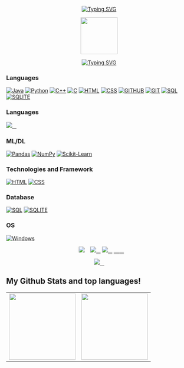 
<p align="center">
    <a href="https://github.com/skrShailesh">
        <img src="https://readme-typing-svg.demolab.com?font=Georgia&size=28&duration=2000&pause=100&multiline=true&width=300&height=50& lines=Hi!+ there;" alt="Typing SVG" />
    </a>
  




<div id ="header" align ="center"> 
   <img src ="https://media.giphy.com/media/M9gbBd9nbDrOTu1Mqx/giphy.gif" width ="100"/> 
 </div>
      

<p align="center">
    <a href="https://github.com/skrShailesh">
        <img src="https://readme-typing-svg.demolab.com?font=Georgia&size=20&duration=2000&pause=100&multiline=true&width=500&height=80&lines=Hi!+ I'm +Shailesh+Kumar;A Computer Science Engineering student+%7C+%7C+;Welcome to my repo+%7C+%7C+" alt="Typing SVG" />
    </a>

### Languages
[![Java](https://img.shields.io/badge/java-black?style=for-the-badge&logo=openjdk)](https://github.com/wervlad)
[![Python](https://img.shields.io/badge/python-black?style=for-the-badge&logo=python)](https://github.com/wervlad)
[![C++](https://img.shields.io/badge/c++-black?style=for-the-badge&logo=cplusplus)](https://github.com/wervlad)
[![C](https://img.shields.io/badge/c-black?style=for-the-badge&logo=c)](https://github.com/wervlad)
[![HTML](https://img.shields.io/badge/HTML-black?style=for-the-badge&logo=HTML)](https://github.com/wervlad)
[![CSS](https://img.shields.io/badge/CSS-black?style=for-the-badge&logo=CSS)](https://github.com/wervlad)
[![GITHUB](https://img.shields.io/badge/gitbhub-black?style=for-the-badge&logo=gnu-github&logoColor=white)](https://github.com/wervlad)
[![GIT](https://img.shields.io/badge/git-black?style=for-the-badge&logo=git)](https://github.com/wervlad)
[![SQL](https://img.shields.io/badge/sql-black?style=for-the-badge&logo=mysql)](https://github.com/wervlad)
[![SQLITE](https://img.shields.io/badge/sqlite-black?style=for-the-badge&logo=sqlite)](https://github.com/skrShailesh)
    
  
 ### Languages  
  
 <p align = "left"> 
   <a href="https://skillicons.dev"> 
     <img src="https://skillicons.dev/icons?i=,py,java,c,html,css,mysql,sqlite,github,git" /> 
   </a> 
 </p>
    
### ML/DL
[![Pandas](https://img.shields.io/badge/pandas-black?style=for-the-badge&logo=pandas)](https://github.com/wervlad)
[![NumPy](https://img.shields.io/badge/numpy-black?style=for-the-badge&logo=numpy)](https://github.com/wervlad)
[![Scikit-Learn](https://img.shields.io/badge/scikit--learn-black?style=for-the-badge&logo=scikit-learn)](https://github.com/wervlad)
    
### Technologies and Framework
[![HTML](https://img.shields.io/badge/HTML-black?style=for-the-badge&logo=HTML)](https://github.com/wervlad)
[![CSS](https://img.shields.io/badge/CSS-black?style=for-the-badge&logo=CSS)](https://github.com/wervlad)
    
### Database
[![SQL](https://img.shields.io/badge/sql-black?style=for-the-badge&logo=mysql)](https://github.com/wervlad)
[![SQLITE](https://img.shields.io/badge/sqlite-black?style=for-the-badge&logo=sqlite)](https://github.com/skrShailesh)
    
### OS  
[![Windows](https://img.shields.io/badge/Windows-black?style=for-the-badge&logo=Windows)](https://github.com/skr/shailesh)
    

 
 <p align="center"> 
   <a href="https://github.com/wervlad"> 
     <img src="http://github-profile-summary-cards.vercel.app/api/cards/profile-details?username=skrShailesh&theme=transparent" /> 
   </a> 
   <a href="https://github.com/skrShailesh"> 
     <img src="https://github-readme-streak-stats.herokuapp.com/?user=skrShailesh&hide_border=true&card_width=338&theme=transparent" /> 
   </a> 
   <a href="https://github.com/skrShailesh"> 
     <img src="http://github-profile-summary-cards.vercel.app/api/cards/stats?username=skrShailesh&theme=transparent" /> 
   </a> 
   <a href="https://github.com/skrShailesh"> 
     <img src="https://github-readme-stats.vercel.app/api/top-langs/?username = skrShailesh&langs_count=10&exclude_repo=&hide=jupyter%20notebook,vim%20script,cmake,makefile,batchfile,emacs%20lisp,css,html&layout=default&card_width=699&hide_border=true&theme=transparent" /> 
   </a> 
 </p> 
  
  
 <p align="center">
   <a href="https://github.com/skrShailesh"> 
     <img src="https://komarev.com/ghpvc/?username=skrShailesh&color=blue&style=flat)" /> 
   </a> 
 </p>
 
     
## My Github Stats and top languages!

<table width="100%">
  <tr>
    <td>
<img height="180em" src="https://github-readme-stats.vercel.app/api?username=skrShailesh&show_icons=true&hide_border=true" /> </td>
 <td> <img height="180em" src="https://github-readme-stats.vercel.app/api/top-langs/?username=skrShailesh&show_icons=true&hide_border=true&layout=compact&langs_count=8"/> </td>
  </tr>
 <table>
    

  
 


<!--
**skrShailesh/skrShailesh** is a ✨ _special_ ✨ repository because its `README.md` (this file) appears on your GitHub profile.

Here are some ideas to get you started:

- 🔭 I’m currently working on ...
- 🌱 I’m currently learning ...
- 👯 I’m looking to collaborate on ...
- 🤔 I’m looking for help with ...
- 💬 Ask me about ...
- 📫 How to reach me: ...
- 😄 Pronouns: ...
- ⚡ Fun fact: ...
-->
